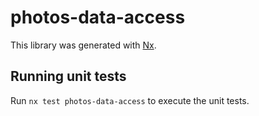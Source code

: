 # photos-data-access

This library was generated with [Nx](https://nx.dev).

## Running unit tests

Run `nx test photos-data-access` to execute the unit tests.
